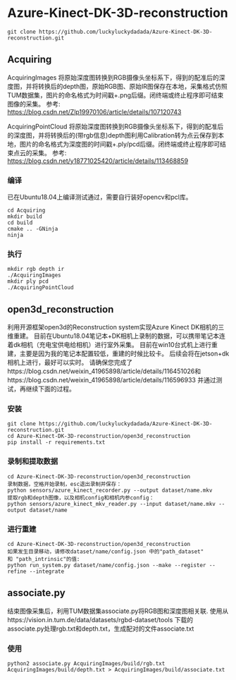 # Azure-Kinect-DK-3D-reconstruction
```
git clone https://github.com/luckyluckydadada/Azure-Kinect-DK-3D-reconstruction.git
```
## Acquiring
AcquiringImages 将原始深度图转换到RGB摄像头坐标系下，得到的配准后的深度图，并将转换后的depth图，原始RGB图、原始IR图保存在本地，采集格式仿照TUM数据集，图片的命名格式为时间戳+.png后缀。闭终端或终止程序即可结束图像的采集。
参考: https://blog.csdn.net/Zlp19970106/article/details/107120743

AcquiringPointCloud 将原始深度图转换到RGB摄像头坐标系下，得到的配准后的深度图，并将转换后的(带rgb信息)depth图利用Calibration转为点云保存到本地，图片的命名格式为深度图的时间戳+.ply/pcd后缀。闭终端或终止程序即可结束点云的采集。
参考: https://blog.csdn.net/y18771025420/article/details/113468859

### 编译
已在Ubuntu18.04上编译测试通过，需要自行装好opencv和pcl库。
```
cd Acquiring
mkdir build
cd build
cmake .. -GNinja
ninja
```
### 执行
```
mkdir rgb depth ir 
./AcquiringImages
mkdir ply pcd 
./AcquiringPointCloud
```

## open3d_reconstruction
利用开源框架open3d的Reconstruction system实现Azure Kinect DK相机的三维重建。
目前在Ubuntu18.04笔记本+DK相机上录制的数据，可以携带笔记本连着dk相机（充电宝供电给相机）进行室外采集。
目前在win10台式机上进行重建，主要是因为我的笔记本配置较低，重建的时候比较卡。
后续会将在jetson+dk相机上进行，最好可以实时。
请确保您完成了https://blog.csdn.net/weixin_41965898/article/details/116451026和https://blog.csdn.net/weixin_41965898/article/details/116596933 并通过测试，再继续下面的过程。

### 安装

```
git clone https://github.com/luckyluckydadada/Azure-Kinect-DK-3D-reconstruction.git
cd Azure-Kinect-DK-3D-reconstruction/open3d_reconstruction
pip install -r requirements.txt
```
### 录制和提取数据
```
cd Azure-Kinect-DK-3D-reconstruction/open3d_reconstruction
录制数据，空格开始录制，esc退出录制并保存：
python sensors/azure_kinect_recorder.py --output dataset/name.mkv 
提取rgb和depth图像，以及相机config和相机内参config：
python sensors/azure_kinect_mkv_reader.py --input dataset/name.mkv --output dataset/name  
```
### 进行重建
```
cd Azure-Kinect-DK-3D-reconstruction/open3d_reconstruction
如果发生目录移动，请修改dataset/name/config.json 中的"path_dataset" 和 "path_intrinsic"的值:
python run_system.py dataset/name/config.json --make --register --refine --integrate
```
## associate.py
结束图像采集后，利用TUM数据集associate.py将RGB图和深度图相关联.
使用从https://vision.in.tum.de/data/datasets/rgbd-dataset/tools 下载的associate.py处理rgb.txt和depth.txt，生成配对的文件associate.txt
### 使用
```
python2 associate.py AcquiringImages/build/rgb.txt AcquiringImages/build/depth.txt > AcquiringImages/build/associate.txt
```
